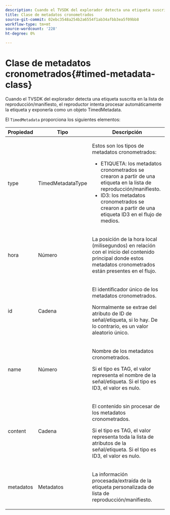```yaml
---
description: Cuando el TVSDK del explorador detecta una etiqueta suscrita en la lista de reproducción/manifiesto, el reproductor intenta procesar automáticamente la etiqueta y exponerla como un objeto TimedMetadata.
title: Clase de metadatos cronometrados
source-git-commit: 02ebc3548a254b2a6554f1ab34afbb3ea5f09bb8
workflow-type: tm+mt
source-wordcount: '228'
ht-degree: 0%

---
```


# Clase de metadatos cronometrados{#timed-metadata-class}

Cuando el TVSDK del explorador detecta una etiqueta suscrita en la lista de reproducción/manifiesto, el reproductor intenta procesar automáticamente la etiqueta y exponerla como un objeto TimedMetadata.

El `TimedMetadata` proporciona los siguientes elementos:

<table id="table_5827A0626EDC45F68DC3E7644F3EFF69"> 
 <thead> 
  <tr> 
   <th colname="col1" class="entry"> Propiedad </th> 
   <th colname="col02" class="entry"> Tipo </th> 
   <th colname="col2" class="entry"> Descripción </th> 
  </tr>
 </thead>
 <tbody> 
  <tr> 
   <td colname="col1"> <p>type </p> </td> 
   <td colname="col02"> <p><span class="codeph"> TimedMetadataType</span> </p> </td> 
   <td colname="col2"> <p>Estos son los tipos de metadatos cronometrados: 
     <ul id="ul_E79C375A54C64BF09A927EE8983E98E3"> 
      <li id="li_F1907521CDBE47E282A87AF0A7A1477A">ETIQUETA: los metadatos cronometrados se crearon a partir de una etiqueta en la lista de reproducción/manifiesto. </li> 
      <li id="li_5B0C0B0F247144709F86E6654A5AB500">ID3: los metadatos cronometrados se crearon a partir de una etiqueta ID3 en el flujo de medios. </li> 
     </ul> </p> </td> 
  </tr> 
  <tr> 
   <td colname="col1"> <p>hora </p> </td> 
   <td colname="col02"> <p>Número </p> </td> 
   <td colname="col2"> <p>La posición de la hora local (milisegundos) en relación con el inicio del contenido principal donde estos metadatos cronometrados están presentes en el flujo. </p> </td> 
  </tr> 
  <tr> 
   <td colname="col1"> <p>id </p> </td> 
   <td colname="col02"> <p>Cadena </p> </td> 
   <td colname="col2"> <p>El identificador único de los metadatos cronometrados. </p> <p>Normalmente se extrae del atributo de ID de señal/etiqueta, si lo hay. De lo contrario, es un valor aleatorio único. </p> </td> 
  </tr> 
  <tr> 
   <td colname="col1"> <p>name </p> </td> 
   <td colname="col02"> <p>Número </p> </td> 
   <td colname="col2"> <p>Nombre de los metadatos cronometrados. </p> <p>Si el tipo es TAG, el valor representa el nombre de la señal/etiqueta. Si el tipo es ID3, el valor es nulo. </p> </td> 
  </tr> 
  <tr> 
   <td colname="col1"> <p>content </p> </td> 
   <td colname="col02"> <p>Cadena </p> </td> 
   <td colname="col2"> <p>El contenido sin procesar de los metadatos cronometrados. </p> <p>Si el tipo es TAG, el valor representa toda la lista de atributos de la señal/etiqueta. Si el tipo es ID3, el valor es nulo. </p> </td> 
  </tr> 
  <tr> 
   <td colname="col1"> <p>metadatos </p> </td> 
   <td colname="col02"> <p><span class="codeph"> Metadatos</span> </p> </td> 
   <td colname="col2"> <p>La información procesada/extraída de la etiqueta personalizada de lista de reproducción/manifiesto. </p> </td> 
  </tr> 
 </tbody> 
</table>
